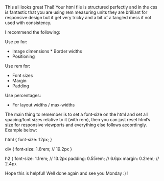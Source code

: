 This all looks great Thai! Your html file is structured perfectly and in the css is fantastic that you are using rem measuring units they are brilliant for responsive design but it get very tricky and a bit of a tangled mess if not used with consistency.

I recommend the following:


Use px for:
* Image dimensions * Border widths
* Positioning

Use rem for:
* Font sizes
* Margin
* Padding 

Use percentages:
* For layout widths / max-widths

The main thing to remember is to set a font-size on the html and set all spacing/font sizes relative to it (with rem), then you can just reset html’s size for responsive viewports and everything else follows accordingly. Example below:

html {
font-size: 12px;
}

div {
font-size: 1.6rem;    // 19.2px
}

h2 {
font-size: 1.1rem;    // 13.2px 
padding: 0.55rem;     // 6.6px
margin: 0.2rem;       // 2.4px

Hope this is helpful! Well done again and see you Monday :) !